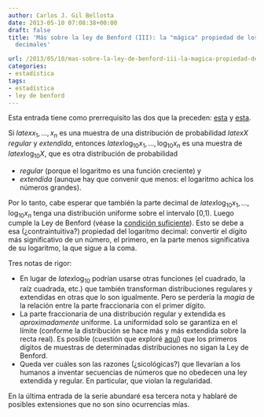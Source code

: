 ```yaml
---
author: Carlos J. Gil Bellosta
date: 2013-05-10 07:08:38+00:00
draft: false
title: 'Más sobre la ley de Benford (III): la "mágica" propiedad de los logaritmos
  decimales'

url: /2013/05/10/mas-sobre-la-ley-de-benford-iii-la-magica-propiedad-de-los-logaritmos-decimales/
categories:
- estadística
tags:
- estadística
- ley de benford
---
```


Esta entrada tiene como prerrequisito las dos que la preceden: [esta](http://www.datanalytics.com/2013/04/16/mas-sobre-la-ley-de-benford-i-una-condicion-suficiente/) y [esta](http://www.datanalytics.com/2013/04/16/mas-sobre-la-ley-de-benford-i-una-condicion-suficiente/).

Si $latex x_1, \dots, x_n$ es una muestra de una distribución de probabilidad $latex X$ _regular_ y _extendida_, entonces $latex \log_{10}x_1, \dots, \log_{10}x_n$ es una muestra de $latex \log_{10}X$, que es otra distribución de probabilidad

* _regular_ (porque el logaritmo es una función creciente) y
* _extendida_ (aunque hay que convenir que menos: el logaritmo achica los números grandes).

Por lo tanto, cabe esperar que también la parte decimal de $latex \log_{10}x_1, \dots, \log_{10}x_n$ tenga una distribución uniforme sobre el intervalo [0,1). Luego cumple la Ley de Benford (véase la [condición suficiente](http://www.datanalytics.com/2013/04/16/mas-sobre-la-ley-de-benford-i-una-condicion-suficiente/)). Esto se debe a esa (¿contraintuitiva?) propiedad del logaritmo decimal: convertir el dígito más significativo de un número, el primero, en la parte menos significativa de su logaritmo, la que sigue a la coma.

Tres notas de rigor:

* En lugar de $latex \log_{10}$ podrían usarse otras funciones (el cuadrado, la raíz cuadrada, etc.) que también transforman distribuciones regulares y extendidas en otras que lo son igualmente. Pero se perdería la _magia_ de la relación entre la parte fraccionaria con el primer dígito.
* La parte fraccionaria de una distribución regular y extendida es _aproximadamente_ uniforme. La uniformidad solo se garantiza en el límite (conforme la distribución se hace más y más extendida sobre la recta real). Es posible (cuestión que exploré [aquí](http://www.datanalytics.com/2011/09/15/la-ley-de-benford/)) que los primeros dígitos de muestras de determinadas distribuciones no sigan la Ley de Benford.
* Queda ver cuáles son las razones (¿sicológicas?) que llevarían a los humanos a inventar secuencias de números que no obedecen una ley extendida y regular. En particular, que violan la regularidad.

En la última entrada de la serie abundaré esa tercera nota y hablaré de posibles extensiones que no son sino ocurrencias mías.
